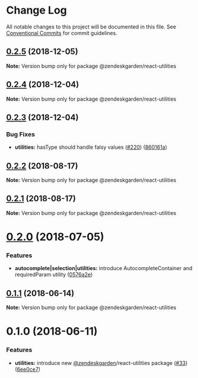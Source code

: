 # Change Log

All notable changes to this project will be documented in this file.
See [Conventional Commits](https://conventionalcommits.org) for commit guidelines.

## [0.2.5](https://github.com/zendeskgarden/react-components/compare/@zendeskgarden/react-utilities@0.2.4...@zendeskgarden/react-utilities@0.2.5) (2018-12-05)

**Note:** Version bump only for package @zendeskgarden/react-utilities





## [0.2.4](https://github.com/zendeskgarden/react-components/compare/@zendeskgarden/react-utilities@0.2.3...@zendeskgarden/react-utilities@0.2.4) (2018-12-04)

**Note:** Version bump only for package @zendeskgarden/react-utilities





## [0.2.3](https://github.com/zendeskgarden/react-components/compare/@zendeskgarden/react-utilities@0.2.2...@zendeskgarden/react-utilities@0.2.3) (2018-12-04)


### Bug Fixes

* **utilities:** hasType should handle falsy values ([#220](https://github.com/zendeskgarden/react-components/issues/220)) ([860161a](https://github.com/zendeskgarden/react-components/commit/860161a))





<a name="0.2.2"></a>
## [0.2.2](https://github.com/zendeskgarden/react-components/compare/@zendeskgarden/react-utilities@0.2.0...@zendeskgarden/react-utilities@0.2.2) (2018-08-17)

**Note:** Version bump only for package @zendeskgarden/react-utilities





<a name="0.2.1"></a>
## [0.2.1](https://github.com/zendeskgarden/react-components/compare/@zendeskgarden/react-utilities@0.2.0...@zendeskgarden/react-utilities@0.2.1) (2018-08-17)

**Note:** Version bump only for package @zendeskgarden/react-utilities





<a name="0.2.0"></a>
# [0.2.0](https://github.com/zendeskgarden/react-components/compare/@zendeskgarden/react-utilities@0.1.1...@zendeskgarden/react-utilities@0.2.0) (2018-07-05)


### Features

* **autocomplete|selection|utilities:** introduce AutocompleteContainer and requiredParam utility ([0576a2e](https://github.com/zendeskgarden/react-components/commit/0576a2e))




<a name="0.1.1"></a>
## [0.1.1](https://github.com/zendeskgarden/react-components/compare/@zendeskgarden/react-utilities@0.1.0...@zendeskgarden/react-utilities@0.1.1) (2018-06-14)




**Note:** Version bump only for package @zendeskgarden/react-utilities

<a name="0.1.0"></a>
# 0.1.0 (2018-06-11)


### Features

* **utilities:** introduce new [@zendeskgarden](https://github.com/zendeskgarden)/react-utilities package ([#33](https://github.com/zendeskgarden/react-components/issues/33)) ([6ee0ce7](https://github.com/zendeskgarden/react-components/commit/6ee0ce7))
